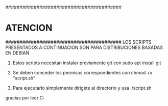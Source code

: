 #########################################
# ATENCION 
#########################################
LOS SCRIPTS PRESENTADOS A CONTINUACION SON PARA DISTRIBUCIONES BASADAS EN DEBIAN

1. Estos scripts necesitan instalar previamente git con 
sudo apt install git

2. Se deben conceder los permisos correspondientes con
chmod +x "script.sh"

3. Para ejecutarlo simplemente dirigete al directorio y usa
./script.sh

gracias por leer C:
